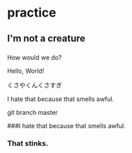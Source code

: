 # practice

## I'm not a creature
###
How would we do?

Hello, World!

くさやくんくさすぎ

I hate that because that smells awful.

git branch master

###I hate that because that smells awful.

### That stinks.
